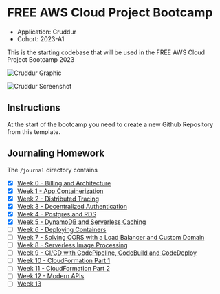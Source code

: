 # FREE AWS Cloud Project Bootcamp

- Application: Cruddur
- Cohort: 2023-A1

This is the starting codebase that will be used in the FREE AWS Cloud Project Bootcamp 2023

![Cruddur Graphic](_docs/assets/cruddur-banner.jpg)

![Cruddur Screenshot](_docs/assets/cruddur-screenshot.png)

## Instructions

At the start of the bootcamp you need to create a new Github Repository from this template.

## Journaling Homework

The `/journal` directory contains

- [x] [Week 0 - Billing and Architecture](journal/week0.md)
- [x] [Week 1 - App Containerization](journal/week1.md)
- [x] [Week 2 - Distributed Tracing](journal/week2.md)
- [x] [Week 3 - Decentralized Authentication](journal/week3.md)
- [x] [Week 4 - Postgres and RDS](journal/week4.md)
- [x] [Week 5 - DynamoDB and Serverless Caching](journal/week5.md)
- [ ] [Week 6 - Deploying Containers](journal/week6.md)
- [ ] [Week 7 - Solving CORS with a Load Balancer and Custom Domain](journal/week7.md)
- [ ] [Week 8 - Serverless Image Processing](journal/week8.md)
- [ ] [Week 9 - CI/CD with CodePipeline, CodeBuild and CodeDeploy](journal/week9.md)
- [ ] [Week 10 - CloudFormation Part 1](journal/week10.md)
- [ ] [Week 11 - CloudFormation Part 2](journal/week11.md)
- [ ] [Week 12 - Modern APIs](journal/week12.md)
- [ ] [Week 13](journal/week13.md)

